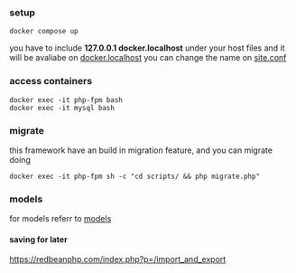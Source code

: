 ### setup
    docker compose up

you have to include **127.0.0.1 docker.localhost** under your host files
and it will be avaliabe on [docker.localhost](docker.localhost)
you can change the name on [site.conf](/site.conf)

### access containers
    docker exec -it php-fpm bash
    docker exec -it mysql bash

### migrate
this framework have an build in migration feature, and you can migrate doing

    docker exec -it php-fpm sh -c "cd scripts/ && php migrate.php"

### models
for models referr to [models](https://redbeanphp.com/index.php?p=/models)


#### saving for later
https://redbeanphp.com/index.php?p=/import_and_export